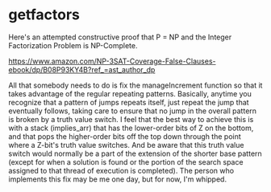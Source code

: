 # getfactors

Here's an attempted constructive proof that P = NP and the Integer Factorization Problem is NP-Complete.

https://www.amazon.com/NP-3SAT-Coverage-False-Clauses-ebook/dp/B08P93KY4B?ref_=ast_author_dp

All that somebody needs to do is fix the manageIncrement function so that it takes advantage of the regular repeating patterns. Basically, anytime you recognize that a pattern of jumps repeats itself, just repeat the jump that eventually follows, taking care to ensure that no jump in the overall pattern is broken by a truth value switch. I feel that the best way to achieve this is with a stack (implies_arr) that has the lower-order bits of Z on the bottom, and that pops the higher-order bits off the top down through the point where a Z-bit's truth value switches. And be aware that this truth value switch would normally be a part of the extension of the shorter base pattern (except for when a solution is found or the portion of the search space assigned to that thread of execution is completed). The person who implements this fix may be me one day, but for now, I'm whipped.
